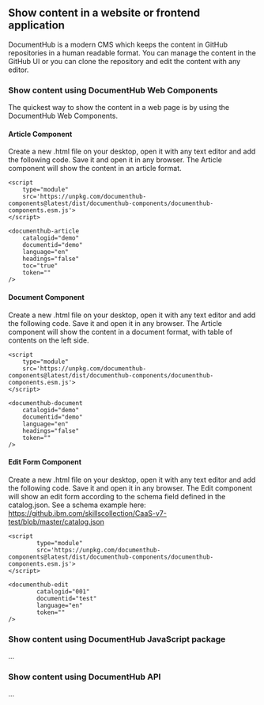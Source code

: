 ## Show content in a website or frontend application

DocumentHub is a modern CMS which keeps the content in GitHub repositories in a human readable format. You can manage the content in the GitHub UI or you can clone the repository and edit the content with any editor.


### Show content using DocumentHub Web Components

The quickest way to show the content in a web page is by using the DocumentHub Web Components.


#### Article Component

Create a new .html file on your desktop, open it with any text editor and add the following code. Save it and open it in any browser. The Article component will show the content in an article format.

```
<script 
    type="module" 
    src='https://unpkg.com/documenthub-components@latest/dist/documenthub-components/documenthub-components.esm.js'>
</script>

<documenthub-article
    catalogid="demo"
    documentid="demo"
    language="en"
    headings="false"
    toc="true"
    token=""
/>
```


#### Document Component

Create a new .html file on your desktop, open it with any text editor and add the following code. Save it and open it in any browser. The Article component will show the content in a document format, with table of contents on the left side.

```
<script 
    type="module" 
    src='https://unpkg.com/documenthub-components@latest/dist/documenthub-components/documenthub-components.esm.js'>
</script>

<documenthub-document
    catalogid="demo"
    documentid="demo"
    language="en"
    headings="false"
    token=""
/>
```

#### Edit Form Component

Create a new .html file on your desktop, open it with any text editor and add the following code. Save it and open it in any browser. The Edit component will show an edit form according to the schema field defined in the catalog.json. See a schema example here: https://github.ibm.com/skillscollection/CaaS-v7-test/blob/master/catalog.json

```
<script 
		type="module" 
		src='https://unpkg.com/documenthub-components@latest/dist/documenthub-components/documenthub-components.esm.js'>
</script>

<documenthub-edit
		catalogid="001"
		documentid="test"
		language="en"
		token=""
/>
```

### Show content using DocumentHub JavaScript package

...


### Show content using DocumentHub API

...

